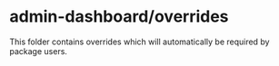 # admin-dashboard/overrides

This folder contains overrides which will automatically be required by package users.
